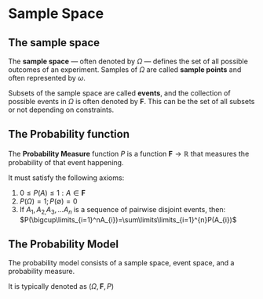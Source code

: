 # Sample Space

## The sample space

The **sample space** — often denoted by $\Omega$ — defines the set of all possible outcomes of an experiment. Samples of $\Omega$ are called **sample points** and often represented by $\omega$.

Subsets of the sample space are called **events**, and the collection of possible events in $\Omega$ is often denoted by $\mathbf F$. This can be the set of all subsets or not depending on constraints.

## The Probability function

The **Probability Measure** function $P$ is a function $\mathbf F\to\mathbb R$ that measures the probability of that event happening.

It must satisfy the following axioms:

1. $0\le P(A)\le 1:A\in\mathbf F$
2. $P(\Omega)=1;P(\emptyset)=0$
3. If $A_{1},A_{2,}A_{3},\dots A_{n}$ is a sequence of pairwise disjoint events, then: $P(\bigcup\limits_{i=1}^nA_{i})=\sum\limits\limits_{i=1}^{n}P(A_{i})$

## The Probability Model

The probability model consists of a sample space, event space, and a probability measure.

It is typically denoted as $(\Omega, \mathbf F, P)$

